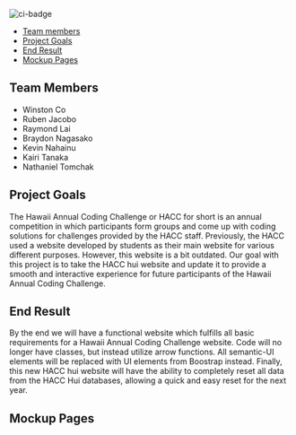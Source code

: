 ![ci-badge](https://github.com/hh-t1/hacc-hui-revamped/workflows/ci-hacc-hui/badge.svg)
* [Team members](#team-members)
* [Project Goals](#project-goals)
* [End Result](#end-result)
* [Mockup Pages](#mockup-pages)

## Team Members ##

- Winston Co
- Ruben Jacobo
- Raymond Lai
- Braydon Nagasako
- Kevin Nahainu
- Kairi Tanaka
- Nathaniel Tomchak

## Project Goals ##

The Hawaii Annual Coding Challenge or HACC for short is an annual competition in which participants form groups and come up with coding solutions for challenges provided by the HACC staff. Previously, the HACC used a website developed by students as their main website for various different purposes. However, this website is a bit outdated. Our goal with this project is to take the HACC hui website and update it to provide a smooth and interactive experience for future participants of the Hawaii Annual Coding Challenge. 

## End Result ##

By the end we will have a functional website which fulfills all basic requirements for a Hawaii Annual Coding Challenge website. Code will no longer have classes, but instead utilize arrow functions. All semantic-UI elements will be replaced with UI elements from Boostrap instead. Finally, this new HACC hui website will have the ability to completely reset all data from the HACC Hui databases, allowing a quick and easy reset for the next year. 

## Mockup Pages ##

